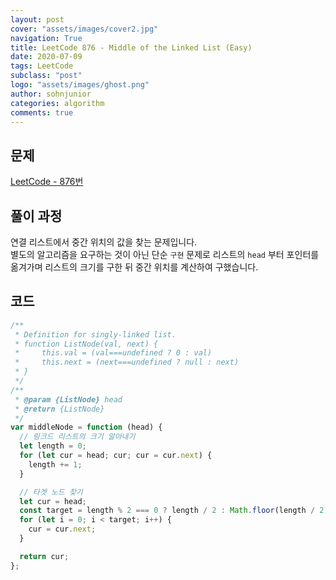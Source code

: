 ```yaml
---
layout: post
cover: "assets/images/cover2.jpg"
navigation: True
title: LeetCode 876 - Middle of the Linked List (Easy)
date: 2020-07-09
tags: LeetCode
subclass: "post"
logo: "assets/images/ghost.png"
author: sohnjunior
categories: algorithm
comments: true
---
```


## 문제

[LeetCode - 876번](https://leetcode.com/problems/middle-of-the-linked-list/)

## 풀이 과정

연결 리스트에서 중간 위치의 값을 찾는 문제입니다. <br>
별도의 알고리즘을 요구하는 것이 아닌 단순 `구현` 문제로 리스트의 `head` 부터 포인터를 옮겨가며 리스트의 크기를 구한 뒤 중간 위치를 계산하여 구했습니다. <br>

## 코드

```javascript
/**
 * Definition for singly-linked list.
 * function ListNode(val, next) {
 *     this.val = (val===undefined ? 0 : val)
 *     this.next = (next===undefined ? null : next)
 * }
 */
/**
 * @param {ListNode} head
 * @return {ListNode}
 */
var middleNode = function (head) {
  // 링크드 리스트의 크기 알아내기
  let length = 0;
  for (let cur = head; cur; cur = cur.next) {
    length += 1;
  }

  // 타겟 노드 찾기
  let cur = head;
  const target = length % 2 === 0 ? length / 2 : Math.floor(length / 2);
  for (let i = 0; i < target; i++) {
    cur = cur.next;
  }

  return cur;
};
```
